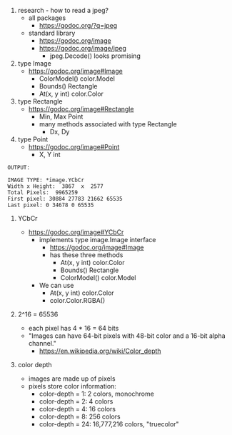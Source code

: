 1. research - how to read a jpeg?
	* all packages
		* https://godoc.org/?q=jpeg
	* standard library
		* https://godoc.org/image
		* https://godoc.org/image/jpeg
			* jpeg.Decode() looks promising
1. type Image
	* https://godoc.org/image#Image
		* ColorModel() color.Model
		* Bounds() Rectangle
		* At(x, y int) color.Color
1. type Rectangle
	* https://godoc.org/image#Rectangle
		* Min, Max Point
		* many methods associated with type Rectangle
			* Dx, Dy
1. type Point
	* https://godoc.org/image#Point
		* X, Y int

```
OUTPUT:

IMAGE TYPE: *image.YCbCr
Width x Height:  3867  x  2577
Total Pixels:  9965259
First pixel: 30884 27783 21662 65535
Last pixel: 0 34678 0 65535
```

1. YCbCr
	* https://godoc.org/image#YCbCr
		* implements type image.Image interface
		 	* https://godoc.org/image#Image
			* has these three methods
				* At(x, y int) color.Color
				* Bounds() Rectangle
				* ColorModel() color.Model
		* We can use
			* At(x, y int) color.Color
			* color.Color.RGBA()

1. 2^16 = 65536
	* each pixel has 4 * 16 = 64 bits
	* "Images can have 64-bit pixels with 48-bit color and a 16-bit alpha channel."
		* https://en.wikipedia.org/wiki/Color_depth
1. color depth
	* images are made up of pixels
    * pixels store color information:
		* color-depth = 1: 2 colors, monochrome
		* color-depth = 2: 4 colors
		* color-depth = 4: 16 colors
		* color-depth = 8: 256 colors
		* color-depth = 24: 16,777,216 colors, "truecolor"